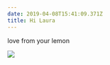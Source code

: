 ```yaml
---
date: 2019-04-08T15:41:09.371Z
title: Hi Laura
---
```

love from your lemon

![](/assets/000014.jpg)
